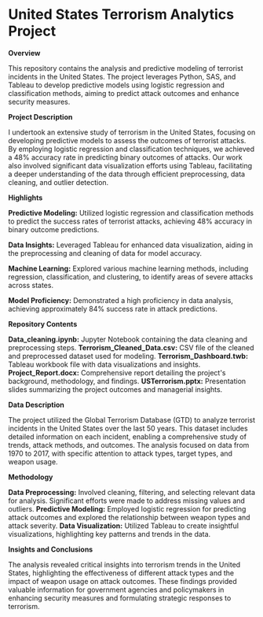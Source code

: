 # United States Terrorism Analytics Project

**Overview**

This repository contains the analysis and predictive modeling of terrorist incidents in the United States. The project leverages Python, SAS, and Tableau to develop predictive models using logistic regression and classification methods, aiming to predict attack outcomes and enhance security measures. 

**Project Description**

I undertook an extensive study of terrorism in the United States, focusing on developing predictive models to assess the outcomes of terrorist attacks. By employing logistic regression and classification techniques, we achieved a 48% accuracy rate in predicting binary outcomes of attacks. Our work also involved significant data visualization efforts using Tableau, facilitating a deeper understanding of the data through efficient preprocessing, data cleaning, and outlier detection.

**Highlights** 

**Predictive Modeling:** Utilized logistic regression and classification methods to predict the success rates of terrorist attacks, achieving 48% accuracy in binary outcome predictions.

**Data Insights:** Leveraged Tableau for enhanced data visualization, aiding in the preprocessing and cleaning of data for model accuracy.

**Machine Learning:** Explored various machine learning methods, including regression, classification, and clustering, to identify areas of severe attacks across states.

**Model Proficiency:** Demonstrated a high proficiency in data analysis, achieving approximately 84% success rate in attack predictions.

**Repository Contents**

**Data_cleaning.ipynb:** Jupyter Notebook containing the data cleaning and preprocessing steps.
**Terrorism_Cleaned_Data.csv:** CSV file of the cleaned and preprocessed dataset used for modeling.
**Terrorism_Dashboard.twb:** Tableau workbook file with data visualizations and insights.
**Project_Report.docx:** Comprehensive report detailing the project's background, methodology, and findings.
**USTerrorism.pptx:** Presentation slides summarizing the project outcomes and managerial insights.

**Data Description**

The project utilized the Global Terrorism Database (GTD) to analyze terrorist incidents in the United States over the last 50 years. This dataset includes detailed information on each incident, enabling a comprehensive study of trends, attack methods, and outcomes. The analysis focused on data from 1970 to 2017, with specific attention to attack types, target types, and weapon usage.

**Methodology**

**Data Preprocessing:** Involved cleaning, filtering, and selecting relevant data for analysis. Significant efforts were made to address missing values and outliers.
**Predictive Modeling:** Employed logistic regression for predicting attack outcomes and explored the relationship between weapon types and attack severity.
**Data Visualization:** Utilized Tableau to create insightful visualizations, highlighting key patterns and trends in the data.

**Insights and Conclusions**

The analysis revealed critical insights into terrorism trends in the United States, highlighting the effectiveness of different attack types and the impact of weapon usage on attack outcomes. These findings provided valuable information for government agencies and policymakers in enhancing security measures and formulating strategic responses to terrorism.
